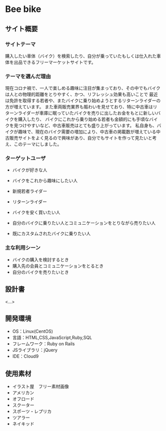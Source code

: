 # Bee bike

## サイト概要
### サイトテーマ
購入したい車体（バイク）を検索したり、自分が乗っていたもしくは仕入れた車体を出品できるフリーマーケットサイトです。

### テーマを選んだ理由
現在コロナ禍で、一人で楽しめる趣味に注目が集まっており、その中でもバイクは人との物理的距離をとりやすく、かつ、リフレッシュ効果も高いことで
最近は免許を取得する若者や、またバイクに乗り始めようとするリターンライダーの方が増えています。
また車両販売業界も賑わいを見せており、特に中古車はリターンライダーが車庫に眠っていたバイクを売りに出したお金をもとに新しいバイクを購入したり、
バイクにこれから乗り始める若者も金額的にも手頃なバイクを見つけやすいなど、中古車販売はとても盛り上がっています。
私自身も、バイクが趣味で、現在のバイク需要の増加により、中古車の掲載数が増えている中古販売サイトをよく見るので興味があり、自分でもサイトを作って見たいと考え、このテーマにしました。

### ターゲットユーザ
- バイクが好きな人
- バイクをこれから趣味にしたい人
 - 新規若者ライダー
 - リターンライダー

- バイクを安く買いたい人
- 自分のバイクに乗りたい人とコミュニケーションをとりながら売りたい人
- 既にカスタムされたバイクに乗りたい人

### 主な利用シーン
- バイクの購入を検討するとき
- 購入先の会員とコミュニケーションをとるとき
- 自分のバイクを売りたいとき

## 設計書
<...>

## 開発環境
- OS：Linux(CentOS)
- 言語：HTML,CSS,JavaScript,Ruby,SQL
- フレームワーク：Ruby on Rails
- JSライブラリ：jQuery
- IDE：Cloud9

## 使用素材
- イラスト屋　フリー素材画像
- アメリカン
- オフロード
- スクーター
- スポーツ・レプリカ
- ツアラー
- ネイキッド